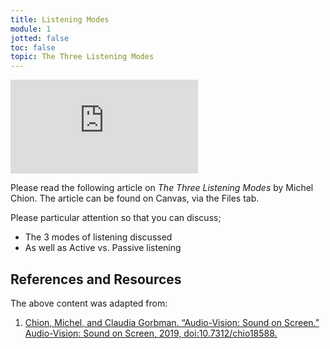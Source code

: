 ```yaml
---
title: Listening Modes
module: 1
jotted: false
toc: false
topic: The Three Listening Modes
---
```


<div class="embed-responsive embed-responsive-16by9"><iframe class="embed-responsive-item" src="https://www.youtube.com/embed/Term63yDbfg" frameborder="0" allow="accelerometer; autoplay; encrypted-media; gyroscope; picture-in-picture" allowfullscreen></iframe></div>



Please read the following article on _The Three Listening Modes_ by Michel Chion.
The article can be found on Canvas, via the Files tab.

<!--
- [Article Link via Moodle](https://moodle.umt.edu/pluginfile.php/3769849/mod_resource/content/0/Chion-Modes_Of_Listening.pdf)
    - Excerpt from: _Chion, Michel, and Claudia Gorbman. “Audio-Vision: Sound on Screen.” Audio-Vision: Sound on Screen, 2019._
-->

Please particular attention so that you can discuss;

- The 3 modes of listening discussed
- As well as Active vs. Passive listening


<div class="ref">
<h2>References and Resources</h2>

The above content was adapted from:

<ol>
<li><a href=""https://cup.columbia.edu/book/audio-vision-sound-on-screen/9780231185899">Chion, Michel, and Claudia Gorbman. “Audio-Vision: Sound on Screen.” Audio-Vision: Sound on Screen, 2019, doi:10.7312/chio18588.</a></li>
</ol>
</div>
